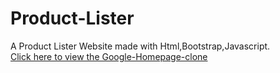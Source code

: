 # Product-Lister 
A Product Lister Website made with Html,Bootstrap,Javascript. 
<br/>
<a href="https://product-lister.netlify.app/">Click here to view the Google-Homepage-clone </a>
